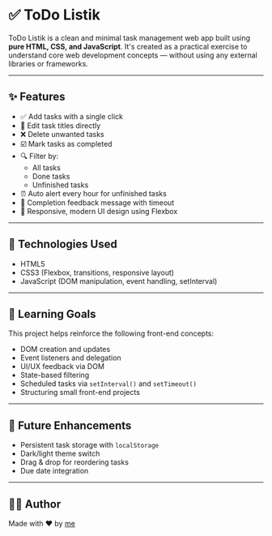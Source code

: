 # ✅ ToDo Listik

ToDo Listik is a clean and minimal task management web app built using **pure HTML, CSS, and JavaScript**. It's created as a practical exercise to understand core web development concepts — without using any external libraries or frameworks.

---

## ✨ Features

- ✅ Add tasks with a single click
- 📝 Edit task titles directly
- ❌ Delete unwanted tasks
- ☑️ Mark tasks as completed
- 🔍 Filter by:
  - All tasks
  - Done tasks
  - Unfinished tasks
- ⏰ Auto alert every hour for unfinished tasks
- 🔔 Completion feedback message with timeout
- 🎨 Responsive, modern UI design using Flexbox

---

## 🔧 Technologies Used

- HTML5
- CSS3 (Flexbox, transitions, responsive layout)
- JavaScript (DOM manipulation, event handling, setInterval)

---

## 🧠 Learning Goals

This project helps reinforce the following front-end concepts:

- DOM creation and updates
- Event listeners and delegation
- UI/UX feedback via DOM
- State-based filtering
- Scheduled tasks via `setInterval()` and `setTimeout()`
- Structuring small front-end projects

---

## 📌 Future Enhancements

- Persistent task storage with `localStorage`
- Dark/light theme switch
- Drag & drop for reordering tasks
- Due date integration

---

## 🧑‍💻 Author

Made with ❤️ by [me](https://github.com/your-username)


